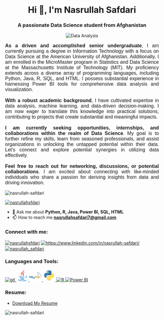 <h1 align="center">Hi 👋, I'm Nasrullah Safdari</h1>
<h3 align="center">A passionate Data Science student from Afghanistan</h3>

<p align="center">
    <img alt="Data Analysis" width="400" src="https://capturly.com/blog/wp-content/uploads/2018/02/Data-Website-Analytics.gif">
</p>

<p align="justify" style="font-family: Arial, sans-serif; font-size: 16px;">
    <span style="font-weight: bold;">As a driven and accomplished senior undergraduate</span>, I am currently pursuing a degree in Information Technology with a focus on Data Science at the American University of Afghanistan. Additionally, I am enrolled in the MicroMaster program in Statistics and Data Science at the Massachusetts Institute of Technology (MIT). My proficiency extends across a diverse array of programming languages, including Python, Java, R, SQL, and HTML. I possess substantial experience in harnessing Power BI tools for comprehensive data analysis and visualization.
    <br><br>
    <span style="font-weight: bold;">With a robust academic background</span>, I have cultivated expertise in data analysis, machine learning, and data-driven decision-making. I am now eager to translate this knowledge into practical solutions, contributing to projects that create substantial and meaningful impacts.
    <br><br>
    <span style="font-weight: bold;">I am currently seeking opportunities, internships, and collaborations within the realm of Data Science</span>. My goal is to further refine my skills, learn from seasoned professionals, and assist organizations in unlocking the untapped potential within their data. Let's connect and explore potential synergies in utilizing data effectively.
    <br><br>
    <span style="font-weight: bold;">Feel free to reach out for networking, discussions, or potential collaborations</span>. I am excited about connecting with like-minded individuals who share a passion for deriving insights from data and driving innovation.
</p>

<p align="left"> <img src="https://komarev.com/ghpvc/?username=nasrullah-safdari&label=Profile%20views&color=0e75b6&style=flat" alt="nasrullah-safdari" /> </p>

<p align="left"> <a href="https://linkedin.com/in/nasrullah-safdari" target="blank"><img src="https://img.shields.io/twitter/follow/nasrullahsfdari?logo=linkedin&style=for-the-badge" alt="nasrullahsfdari" /></a> </p>

- 💬 Ask me about **Python, R, Java, Power BI, SQL, HTML**
- 📫 How to reach me **nasrullahsafdari7@gmail.com**

<h3 align="left">Connect with me:</h3>
<p align="left">
    <a href="https://twitter.com/nasrullahsfdari" target="blank"><img align="center" src="https://raw.githubusercontent.com/rahuldkjain/github-profile-readme-generator/master/src/images/icons/Social/twitter.svg" alt="nasrullahsfdari" height="30" width="40" /></a>
    <a href="https://linkedin.com/in/https://www.linkedin.com/in/nasrullah-safdari/" target="blank"><img align="center" src="https://raw.githubusercontent.com/rahuldkjain/github-profile-readme-generator/master/src/images/icons/Social/linked-in-alt.svg" alt="https://www.linkedin.com/in/nasrullah-safdari/" height="30" width="40" /></a>
    <a href="https://instagram.com/nasrullah_safdari" target="blank"><img align="center" src="https://raw.githubusercontent.com/rahuldkjain/github-profile-readme-generator/master/src/images/icons/Social/instagram.svg" alt="nasrullah_safdari" height="30" width="40" /></a>
</p>

<h3 align="left">Languages and Tools:</h3>
<p align="left">
    <a href="https://git-scm.com/" target="_blank" rel="noreferrer"> <img src="https://www.vectorlogo.zone/logos/git-scm/git-scm-icon.svg" alt="git" width="40" height="40"/> </a>
    <a href="https://www.java.com" target="_blank" rel="noreferrer"> <img src="https://raw.githubusercontent.com/devicons/devicon/master/icons/java/java-original.svg" alt="java" width="40" height="40"/> </a>
    <a href="https://www.mysql.com/" target="_blank" rel="noreferrer"> <img src="https://raw.githubusercontent.com/devicons/devicon/master/icons/mysql/mysql-original-wordmark.svg" alt="mysql" width="40" height="40"/> </a>
    <a href="https://www.python.org" target="_blank" rel="noreferrer"> <img src="https://raw.githubusercontent.com/devicons/devicon/master/icons/python/python-original.svg" alt="python" width="40" height="40"/> </a>
    <a href="https://www.r-project.org/" target="_blank" rel="noreferrer"> <img src="https://upload.wikimedia.org/wikipedia/commons/d/d0/RStudio_logo_flat.svg" alt="R" width="40" height="40"/> </a>
    <a href="https://www.pngmart.com/files/23/Power-Bi-Logo-PNG.png" target="_blank" rel="noreferrer"> <img src="https://www.pngmart.com/files/23/Power-Bi-Logo-PNG.png" alt="Power BI" width="50" height="40"/> </a>
</p>

<h3 align="left">Resume:</h3>

- [Download My Resume](https://drive.google.com/file/d/1a5NAECCe4RFVJWLvvYY4Jj-3Xj-VOb59/view?usp=sharing)

<p><img align="left" src="https://github-readme-stats.vercel.app/api/top-langs?username=nasrullah-safdari&show_icons=true&locale=en&layout=compact" alt="nasrullah-safdari" /></p>

<p>&nbsp;<img align="center" src="https://github-readme-stats.vercel.app/api

